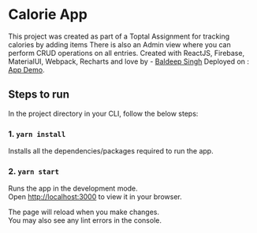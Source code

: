# Calorie App

This project was created as part of a Toptal Assignment for tracking calories by adding items
There is also an Admin view where you can perform CRUD operations on all entries.
Created with ReactJS, Firebase, MaterialUI, Webpack, Recharts and love by - [Baldeep Singh](https://baldeep-singh.netlify.app/) 
Deployed on : [App Demo](https://calories-app.netlify.app/).

## Steps to run

In the project directory in your CLI, follow the below steps:

### 1. `yarn install`

Installs all the dependencies/packages required to run the app.


### 2. `yarn start`

Runs the app in the development mode.\
Open [http://localhost:3000](http://localhost:3000) to view it in your browser.

The page will reload when you make changes.\
You may also see any lint errors in the console.

